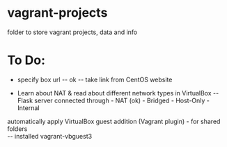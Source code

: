 # vagrant-projects
folder to store vagrant projects, data and info
# To Do:

* specify box url  --  ok -- take link from CentOS website


* Learn about NAT & read about different network types in VirtualBox 
     -- Flask server connected through - NAT (ok)
                       - Bridged
                       - Host-Only
                       - Internal


















automatically apply VirtualBox guest addition (Vagrant plugin) - for shared folders  
  --  installed vagrant-vbguest3
